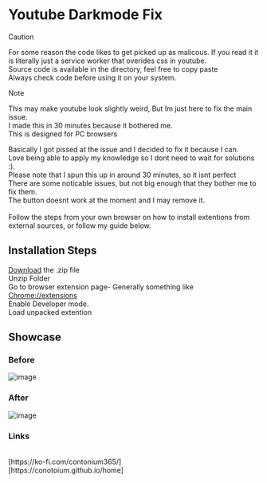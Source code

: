 # Youtube Darkmode Fix

> [!CAUTION]
> For some reason the code likes to get picked up as malicous. If you read it it is literally just a service worker that overides css in youtube. <br>
> Source code is available in the directory, feel free to copy paste <br>
> Always check code before using it on your system.

> [!NOTE]
> This may make youtube look slightly weird, But Im just here to fix the main issue.<br>
> I made this in 30 minutes because it bothered me.<br>
> This is designed for PC browsers

Basically I got pissed at the issue and I decided to fix it because I can.
<br>
Love being able to apply my knowledge so I dont need to wait for solutions :).
<br>
Please note that I spun this up in around 30 minutes, so it isnt perfect
<br>
There are some noticable issues, but not big enough that they bother me to fix them.
<br>
The button doesnt work at the moment and I may remove it.
<br>
<br>
Follow the steps from your own browser on how to install extentions from external sources, or follow my guide below.

## Installation Steps
[Download](https://github.com/conotoium/Youtube-Darkmode/archive/refs/tags/Release1.zip) the .zip file
<br>
Unzip Folder
<br>
Go to browser extension page- Generally something like <a href="chrome://extensions">Chrome://extensions</a>
<br>
Enable Developer mode.
<br>
Load unpacked extention


## Showcase
### Before
![image](https://github.com/user-attachments/assets/a08a72a3-16fc-4b95-9ba7-8aef85df5721)


### After

![image](https://github.com/user-attachments/assets/e2d08426-15cc-44db-8406-ba937296ec2e)


### Links
<br>
[https://ko-fi.com/contonium365/]
<br>
[https://conotoium.github.io/home]

